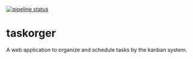 [![pipeline status](https://gitlab.com/user12043/taskorger/badges/master/pipeline.svg)](https://gitlab.com/user12043/taskorger/commits/master)

# taskorger

A web application to organize and schedule tasks by the kanban system.